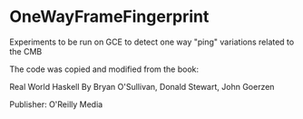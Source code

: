 # OneWayFrameFingerprint
Experiments to be run on GCE to detect one way "ping" variations related to the CMB

The code was copied and modified from the book:

Real World Haskell
By Bryan O'Sullivan, Donald Stewart, John Goerzen

Publisher: O'Reilly Media

